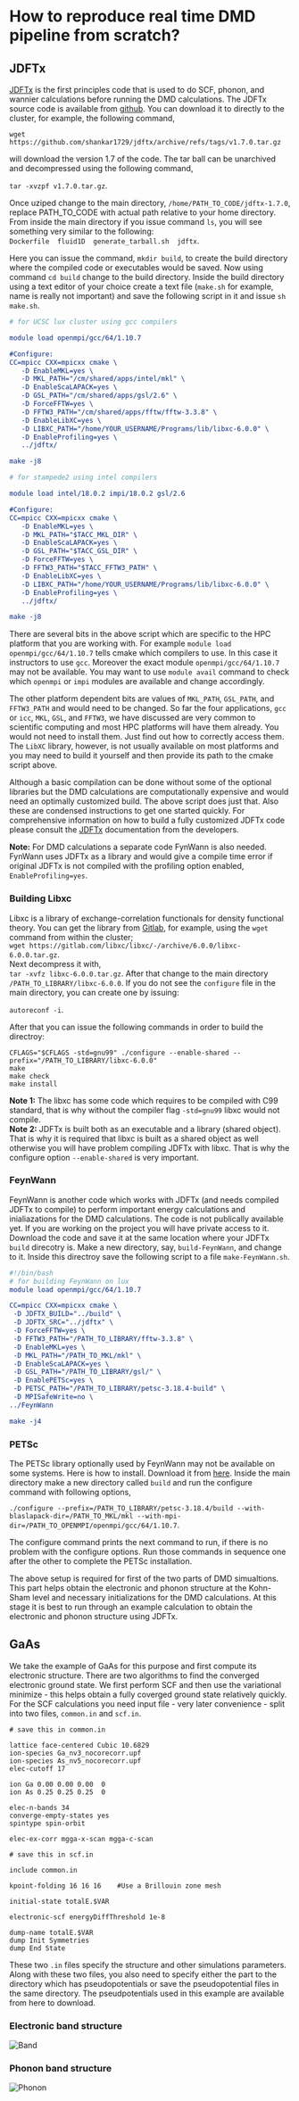 # How to reproduce real time DMD pipeline from scratch?
## JDFTx
[JDFTx](https://jdftx.org) is the first principles code that is used to do SCF, phonon, and wannier calculations before running 
the DMD calculations. The JDFTx source code is available from [github](https://github.com/shankar1729/jdftx/tags). You can download 
it to directly to the cluster, for example, the following command,
   
```wget https://github.com/shankar1729/jdftx/archive/refs/tags/v1.7.0.tar.gz```
  
will download the version 1.7 of the code. The tar ball can be unarchived and decompressed using the following command, 

```tar -xvzpf v1.7.0.tar.gz```. 

Once uziped change to the main directory, ```/home/PATH_TO_CODE/jdftx-1.7.0```, replace PATH_TO_CODE with actual path relative to your home directory.
From inside the main directory if you issue command ```ls```, you will see something very similar to the following:   
```Dockerfile  fluid1D  generate_tarball.sh  jdftx```.   

Here you can issue the command, ```mkdir build```, to create the build directory 
where the compiled code or executables would be saved. Now using command ```cd build``` change to the build directory. Inside the build directory
using a text editor of your choice create a text file (```make.sh``` for example, name is really not important) and save the following script in it and issue ```sh make.sh```. 

```cmake
# for UCSC lux cluster using gcc compilers

module load openmpi/gcc/64/1.10.7

#Configure:
CC=mpicc CXX=mpicxx cmake \
   -D EnableMKL=yes \
   -D MKL_PATH="/cm/shared/apps/intel/mkl" \
   -D EnableScaLAPACK=yes \
   -D GSL_PATH="/cm/shared/apps/gsl/2.6" \
   -D ForceFFTW=yes \
   -D FFTW3_PATH="/cm/shared/apps/fftw/fftw-3.3.8" \
   -D EnableLibXC=yes \
   -D LIBXC_PATH="/home/YOUR_USERNAME/Programs/lib/libxc-6.0.0" \
   -D EnableProfiling=yes \
   ../jdftx/

make -j8
```

```cmake
# for stampede2 using intel compilers

module load intel/18.0.2 impi/18.0.2 gsl/2.6

#Configure:
CC=mpicc CXX=mpicxx cmake \
   -D EnableMKL=yes \
   -D MKL_PATH="$TACC_MKL_DIR" \
   -D EnableScaLAPACK=yes \
   -D GSL_PATH="$TACC_GSL_DIR" \
   -D ForceFFTW=yes \
   -D FFTW3_PATH="$TACC_FFTW3_PATH" \
   -D EnableLibXC=yes \
   -D LIBXC_PATH="/home/YOUR_USERNAME/Programs/lib/libxc-6.0.0" \
   -D EnableProfiling=yes \
   ../jdftx/

make -j8
```

There are several bits in the above script which are specific to the HPC platform that you are working with. For example
```module load openmpi/gcc/64/1.10.7``` tells cmake which compilers to use. In this case it instructors to use ```gcc```. Moreover the exact module 
```openmpi/gcc/64/1.10.7``` may not be available. You may want to use ```module avail``` command to check which ```openmpi``` or ```impi``` modules
are available and change accordingly. 

The other platform dependent bits are values of ```MKL_PATH```, ```GSL_PATH```, and ```FFTW3_PATH``` and would need to be changed.
So far the four applications, ```gcc``` or ```icc```, ```MKL```, ```GSL```, and ```FFTW3```, we have discussed are very common to scientific computing
and most HPC platforms will have them already. You would not need to install them. Just find out how to correctly access them. The ```LibXC``` library, 
however, is not usually available on most platforms and you may need to build it yourself and then provide its path to the cmake script above. 

Although a basic compilation can be done without some of the optional libraries but the DMD calculations are computationally expensive and would 
need an optimally customized build. The above script does just that. Also these are condensed instructions to get one started quickly. For comprehensive
information on how to build a fully customized JDFTx code please consult the [JDFTx](https://jdftx.org/Compiling.html) documentation from the developers.

**Note:** For DMD calculations a separate code FynWann is also needed. FynWann uses JDFTx as a library and would give a compile time error if original JDFTx is not
compiled with the profiling option enabled, ```EnableProfiling=yes```.

### Building Libxc
Libxc is a library of exchange-correlation functionals for density functional theory. You can get the library from [Gitlab](https://gitlab.com/libxc/libxc/-/releases), for example, using the ```wget``` command from within the cluster;   
```wget https://gitlab.com/libxc/libxc/-/archive/6.0.0/libxc-6.0.0.tar.gz```.   
Next decompress it with,    
```tar -xvfz libxc-6.0.0.tar.gz```.
After that change to the main directory ```/PATH_TO_LIBRARY/libxc-6.0.0```. If you do not see the ```configure``` file in the main directory, you can create one by issuing:   

```autoreconf -i```.

After that you can issue the following commands in order to build the directroy:

```
CFLAGS="$CFLAGS -std=gnu99" ./configure --enable-shared --prefix="/PATH_TO_LIBRARY/libxc-6.0.0"
make
make check
make install
```   
**Note 1:** The libxc has some code which requires to be compiled with C99 standard, that is why without the compiler flag ```-std=gnu99``` libxc would not compile.   
**Note 2:** JDFTx is built both as an executable and a library (shared object). That is why it is required that libxc is built as a shared object as well otherwise you will have problem compiling JDFTx with libxc. That is why the configure option ```--enable-shared``` is very important.  

### FeynWann

FeynWann is another code which works with JDFTx (and needs compiled JDFTx to compile) to perform important energy calculations and inialiazations for
the DMD calculations. The code is not publically available yet. If you are working on the project you will have private access to it. Download the code and save it at the same location where your JDFTx ```build``` direcotry is. Make a new directory, say, ```build-FeynWann```, and change to it. Inside this directroy save the following script to a file ```make-FeynWann.sh```. 

```cmake
#!/bin/bash
# for building FeynWann on lux
module load openmpi/gcc/64/1.10.7

CC=mpicc CXX=mpicxx cmake \
 -D JDFTX_BUILD="../build" \
 -D JDFTX_SRC="../jdftx" \
 -D ForceFFTW=yes \
 -D FFTW3_PATH="/PATH_TO_LIBRARY/fftw-3.3.8" \
 -D EnableMKL=yes \
 -D MKL_PATH="/PATH_TO_MKL/mkl" \
 -D EnableScaLAPACK=yes \
 -D GSL_PATH="/PATH_TO_LIBRARY/gsl/" \
 -D EnablePETSc=yes \
 -D PETSC_PATH="/PATH_TO_LIBRARY/petsc-3.18.4-build" \
 -D MPISafeWrite=no \
../FeynWann

make -j4
```
### PETSc 
The PETSc library optionally used by FeynWann may not be available on some systems. Here is how to install. Download it from [here](https://petsc.org/release/install/download/#recommended-obtain-release-version-with-git). Inside the main directory make a new directory called ```build``` and run the configure command with following options,

```./configure --prefix=/PATH_TO_LIBRARY/petsc-3.18.4/build --with-blaslapack-dir=/PATH_TO_MKL/mkl --with-mpi-dir=/PATH_TO_OPENMPI/openmpi/gcc/64/1.10.7```.

The configure command prints the next command to run, if there is no problem with the configure options. Run those commands in sequence one after the other to complete the PETSc installation. 

The above setup is required for first of the two parts of DMD simualtions. This part helps obtain the electronic and phonon structure at the Kohn-Sham level and necessary initializations for the DMD calculations. At this stage it is best to run through an example calculation to obtain the electronic and phonon structure using JDFTx. 
## GaAs
We take the example of GaAs for this purpose and first compute its electronic structure. There are two algorithms to find the converged electronic ground state. We first perform SCF and then use the variational minimize - this helps obtain a fully coverged ground state relatively quickly. For the SCF calculations you need input file - very later convenience - split into two files, ```common.in``` and ```scf.in```. 

```
# save this in common.in

lattice face-centered Cubic 10.6829
ion-species Ga_nv3_nocorecorr.upf
ion-species As_nv5_nocorecorr.upf
elec-cutoff 17

ion Ga 0.00 0.00 0.00  0
ion As 0.25 0.25 0.25  0

elec-n-bands 34
converge-empty-states yes
spintype spin-orbit

elec-ex-corr mgga-x-scan mgga-c-scan
```

```
# save this in scf.in

include common.in

kpoint-folding 16 16 16    #Use a Brillouin zone mesh

initial-state totalE.$VAR

electronic-scf energyDiffThreshold 1e-8

dump-name totalE.$VAR
dump Init Symmetries
dump End State
```
These two ```.in``` files specify the structure and other simulations parameters. Along with these two files, you also need to specify either the part to the directory which has pseudopotentials or save the pseudopotential files in the same directory. The pseudpotentials used in this example are available from here to download. 
### Electronic band structure
![Band](figs/GaAs-band.png)

### Phonon band structure
![Phonon](figs/phononDispersion.png)
